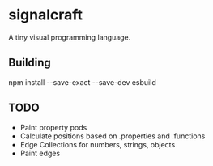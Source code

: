 # signalcraft
A tiny visual programming language.

## Building
npm install --save-exact --save-dev esbuild

## TODO

- Paint property pods
- Calculate positions based on .properties and .functions
- Edge Collections for numbers, strings, objects
- Paint edges
